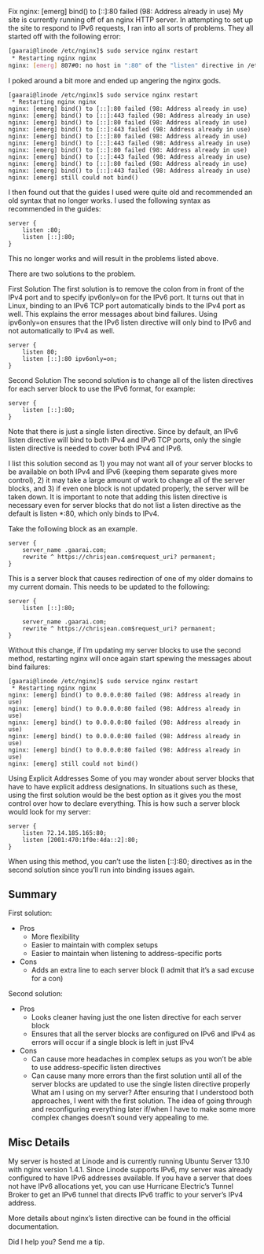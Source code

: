 Fix nginx: [emerg] bind() to [::]:80 failed (98: Address already in use)
My site is currently running off of an nginx HTTP server. In attempting to set up the site to respond to IPv6 requests, I ran into all sorts of problems. They all started off with the following error:
```bash
[gaarai@linode /etc/nginx]$ sudo service nginx restart
 * Restarting nginx nginx
nginx: [emerg] 807#0: no host in ":80" of the "listen" directive in /etc/nginx/sites-enabled/chrisjean.com:7
```
I poked around a bit more and ended up angering the nginx gods.
```note
[gaarai@linode /etc/nginx]$ sudo service nginx restart
 * Restarting nginx nginx
nginx: [emerg] bind() to [::]:80 failed (98: Address already in use)
nginx: [emerg] bind() to [::]:443 failed (98: Address already in use)
nginx: [emerg] bind() to [::]:80 failed (98: Address already in use)
nginx: [emerg] bind() to [::]:443 failed (98: Address already in use)
nginx: [emerg] bind() to [::]:80 failed (98: Address already in use)
nginx: [emerg] bind() to [::]:443 failed (98: Address already in use)
nginx: [emerg] bind() to [::]:80 failed (98: Address already in use)
nginx: [emerg] bind() to [::]:443 failed (98: Address already in use)
nginx: [emerg] bind() to [::]:80 failed (98: Address already in use)
nginx: [emerg] bind() to [::]:443 failed (98: Address already in use)
nginx: [emerg] still could not bind()
```
I then found out that the guides I used were quite old and recommended an old syntax that no longer works. I used the following syntax as recommended in the guides:
```note
server {
    listen :80;
    listen [::]:80;
}
```
This no longer works and will result in the problems listed above.

There are two solutions to the problem.

First Solution
The first solution is to remove the colon from in front of the IPv4 port and to specify ipv6only=on for the IPv6 port. It turns out that in Linux, binding to an IPv6 TCP port automatically binds to the IPv4 port as well. This explains the error messages about bind failures. Using ipv6only=on ensures that the IPv6 listen directive will only bind to IPv6 and not automatically to IPv4 as well.
```note
server {
    listen 80;
    listen [::]:80 ipv6only=on;
}
```
Second Solution
The second solution is to change all of the listen directives for each server block to use the IPv6 format, for example:
```note
server {
    listen [::]:80;
}
```
Note that there is just a single listen directive. Since by default, an IPv6 listen directive will bind to both IPv4 and IPv6 TCP ports, only the single listen directive is needed to cover both IPv4 and IPv6.

I list this solution second as 1) you may not want all of your server blocks to be available on both IPv4 and IPv6 (keeping them separate gives more control), 2) it may take a large amount of work to change all of the server blocks, and 3) if even one block is not updated properly, the server will be taken down. It is important to note that adding this listen directive is necessary even for server blocks that do not list a listen directive as the default is listen *:80, which only binds to IPv4.

Take the following block as an example.
```note
server {
    server_name .gaarai.com;
    rewrite ^ https://chrisjean.com$request_uri? permanent;
}
```
This is a server block that causes redirection of one of my older domains to my current domain. This needs to be updated to the following:
```note
server {
    listen [::]:80;
    
    server_name .gaarai.com;
    rewrite ^ https://chrisjean.com$request_uri? permanent;
}
```
Without this change, if I’m updating my server blocks to use the second method, restarting nginx will once again start spewing the messages about bind failures:
```note
[gaarai@linode /etc/nginx]$ sudo service nginx restart
 * Restarting nginx nginx
nginx: [emerg] bind() to 0.0.0.0:80 failed (98: Address already in use)
nginx: [emerg] bind() to 0.0.0.0:80 failed (98: Address already in use)
nginx: [emerg] bind() to 0.0.0.0:80 failed (98: Address already in use)
nginx: [emerg] bind() to 0.0.0.0:80 failed (98: Address already in use)
nginx: [emerg] bind() to 0.0.0.0:80 failed (98: Address already in use)
nginx: [emerg] still could not bind()
```
Using Explicit Addresses
Some of you may wonder about server blocks that have to have explicit address designations. In situations such as these, using the first solution would be the best option as it gives you the most control over how to declare everything. This is how such a server block would look for my server:
```note
server {
    listen 72.14.185.165:80;
    listen [2001:470:1f0e:4da::2]:80;
}
```
When using this method, you can’t use the listen [::]:80; directives as in the second solution since you’ll run into binding issues again.

## Summary
First solution:

- Pros
  - More flexibility
  - Easier to maintain with complex setups
  - Easier to maintain when listening to address-specific ports
- Cons
  - Adds an extra line to each server block (I admit that it’s a sad excuse for a con)

Second solution:

- Pros
  - Looks cleaner having just the one listen directive for each server block
  - Ensures that all the server blocks are configured on IPv6 and IPv4 as errors will occur if a single block is left in just IPv4
- Cons
  - Can cause more headaches in complex setups as you won’t be able to use address-specific listen directives
  - Can cause many more errors than the first solution until all of the server blocks are updated to use the single listen directive properly
What am I using on my server? After ensuring that I understood both approaches, I went with the first solution. The idea of going through and reconfiguring everything later if/when I have to make some more complex changes doesn’t sound very appealing to me.

## Misc Details
My server is hosted at Linode and is currently running Ubuntu Server 13.10 with nginx version 1.4.1. Since Linode supports IPv6, my server was already configured to have IPv6 addresses available. If you have a server that does not have IPv6 allocations yet, you can use Hurricane Electric’s Tunnel Broker to get an IPv6 tunnel that directs IPv6 traffic to your server’s IPv4 address.

More details about nginx’s listen directive can be found in the official documentation.

Did I help you? Send me a tip.